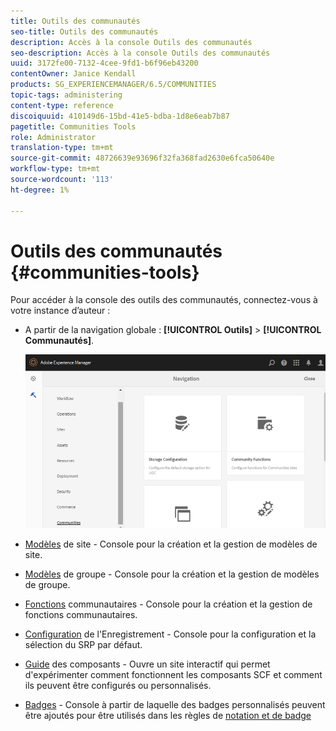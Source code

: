 ```yaml
---
title: Outils des communautés
seo-title: Outils des communautés
description: Accès à la console Outils des communautés
seo-description: Accès à la console Outils des communautés
uuid: 3172fe00-7132-4cee-9fd1-b6f96eb43200
contentOwner: Janice Kendall
products: SG_EXPERIENCEMANAGER/6.5/COMMUNITIES
topic-tags: administering
content-type: reference
discoiquuid: 410149d6-15bd-41e5-bdba-1d8e6eab7b87
pagetitle: Communities Tools
role: Administrator
translation-type: tm+mt
source-git-commit: 48726639e93696f32fa368fad2630e6fca50640e
workflow-type: tm+mt
source-wordcount: '113'
ht-degree: 1%

---
```



# Outils des communautés {#communities-tools}

Pour accéder à la console des outils des communautés, connectez-vous à votre instance d’auteur :

* A partir de la navigation globale : **[!UICONTROL Outils]** > **[!UICONTROL Communautés]**.

   ![communautés](assets/communities-home.png)

* [Modèles](sites.md)  de site - Console pour la création et la gestion de modèles de site.

* [Modèles](tools-groups.md)  de groupe - Console pour la création et la gestion de modèles de groupe.

* [Fonctions](functions.md)  communautaires - Console pour la création et la gestion de fonctions communautaires.

* [Configuration](srp-config.md)  de l&#39;Enregistrement - Console pour la configuration et la sélection du SRP [ ](working-with-srp.md)par défaut.

* [Guide](components-guide.md)  des composants - Ouvre un site interactif qui permet d&#39;expérimenter comment fonctionnent les composants SCF et comment ils peuvent être configurés ou personnalisés.

* [Badges](badges.md)  - Console à partir de laquelle des badges personnalisés peuvent être ajoutés pour être utilisés dans les règles de  [notation et de badge](implementing-scoring.md)

